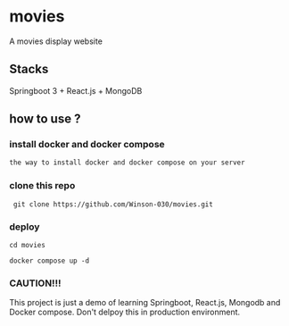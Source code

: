 # movies
A movies display website

## Stacks

Springboot 3 + React.js + MongoDB

## how to use ?


### install docker and docker compose

```txt
the way to install docker and docker compose on your server
```

### clone this repo 

```shell
 git clone https://github.com/Winson-030/movies.git
```

### deploy

```shell
cd movies

docker compose up -d
```

### CAUTION!!!

This project is just a demo of learning Springboot, React.js, Mongodb and Docker compose. Don't delpoy this in production environment.